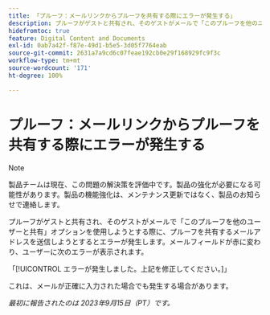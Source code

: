 ```yaml
---
title: 「プルーフ：メールリンクからプルーフを共有する際にエラーが発生する」
description: プルーフがゲストと共有され、そのゲストがメールで「このプルーフを他のユーザーと共有」オプションを使用しようとする際に、プルーフを共有するメールアドレスを送信しようとするとエラーが発生します。メールフィールドが赤に変わり、ユーザーにエラーが表示されます。
hidefromtoc: true
feature: Digital Content and Documents
exl-id: 0ab7a42f-f87e-49d1-b5e5-3d05f7764eab
source-git-commit: 2631a7a9cd6c07feae192cb0e29f168929fc9f3c
workflow-type: tm+mt
source-wordcount: '171'
ht-degree: 100%

---
```


# プルーフ：メールリンクからプルーフを共有する際にエラーが発生する

>[!NOTE]
>
>製品チームは現在、この問題の解決策を評価中です。製品の強化が必要になる可能性があります。製品の機能強化は、メンテナンス更新ではなく、製品のお知らせで連絡します。

プルーフがゲストと共有され、そのゲストがメールで「このプルーフを他のユーザーと共有」オプションを使用しようとする際に、プルーフを共有するメールアドレスを送信しようとするとエラーが発生します。メールフィールドが赤に変わり、ユーザーに次のエラーが表示されます。

「[!UICONTROL エラーが発生しました。上記を修正してください。]」

これは、メールが正確に入力された場合でも発生する場合があります。

_最初に報告されたのは 2023年9月15日（PT）です。_
